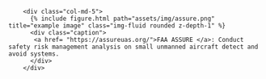         <div class="col-md-5">
          {% include figure.html path="assets/img/assure.png" title="example image" class="img-fluid rounded z-depth-1" %}
          <div class="caption">
           <a href= "https://assureuas.org/">FAA ASSURE </a>: Conduct safety risk management analysis on small unmanned aircraft detect and avoid systems. 
          </div>    
        </div>   